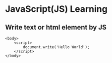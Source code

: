 # JavaScript(JS) Learning

## Write text or html element by JS
```
<body>
    <script>
        document.write('Hello World');
    </script>
</body>
```
